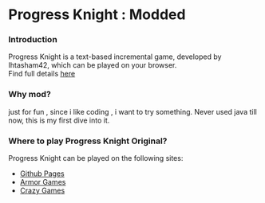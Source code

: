 # Progress Knight : Modded

### Introduction
Progress Knight is a text-based incremental game, developed by Ihtasham42, which can be played on your browser.\
Find full details [here](https://github.com/ihtasham42/progress-knight/tree/main)

### Why mod?
just for fun , since i like coding , i want to try something.
Never used java till now, this is my first dive into it.

### Where to play Progress Knight Original?
Progress Knight can be played on the following sites:  
- [Github Pages](https://ihtasham42.github.io/progress-knight/)  
- [Armor Games](https://armorgames.com/progress-knight-game/19095)
- [Crazy Games](https://www.crazygames.com/game/progress-knight)
